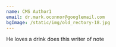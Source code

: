 ```yaml
---
name: CMS Author1
email: dr.mark.oconnor@googlemail.com
bgImage: /static/img/old_rectory-18.jpg
---
```

He loves a drink does this writer of note